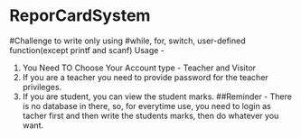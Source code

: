 # ReporCardSystem 
#Challenge to write only using 
#while, for, switch, user-defined function(except printf and scanf)
Usage - 
1. You Need TO Choose Your Account type - Teacher and Visitor
2. If you are a teacher you need to provide password for the teacher privileges.
3. If you are student, you can view the student marks.
##Reminder - There is no database in there, so, for everytime use, you need to login as tacher first and then write the students marks, then do whatever you want.
